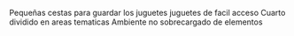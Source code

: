 Pequeñas cestas para guardar los juguetes
juguetes de facil acceso
Cuarto dividido en areas tematicas
Ambiente no sobrecargado de elementos